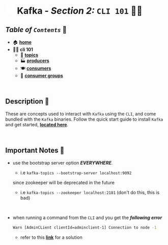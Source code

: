 # <img src="../assets/img/kafka.png" width="30px"> **Kafka** - ***Section 2:*** `CLI 101` 👩‍💻

## ***Table*** *of* ***`Contents`*** 📜

* 🏠 [**home**](../README.md)
* 👩‍💻 **cli 101**
  * 🚿 [**topics**](topics-cli/README.md)
  * 🏭 [**producers**](producer-cli/README.md)
  * 🍽️ [**consumers**](consumer-cli/README.md)
  * 👥 [**consumer groups**](consumer-group-cli/README.md)

<!-- * 🔗 **links** -->

<br />

## **Description** 👀

These are concepts used to interact with `Kafka` using the `CLI`, and come bundled with the `Kafka` binaries. Follow the quick start guide to install `Kafka` and get started, [**located here**](../00-resources/README.md#kafka-setup-).

<br>

## Important Notes 📝

* use the bootstrap server option ***EVERYWHERE***.
  * i.e `kafka-topics --bootstrap-server localhost:9092`

  since zookeeper will be deprecated in the future
  * i.e `kafka-topics --zookeeper localhost:2181` (don't do this, this is bad)

<br>

* when running a command from the `CLI` and you get the ***following error***

  ```bash
  Warn [AdminCLient clientId=adminclient-1] Connection to node -1
  ```

  * refer to this [**link**](../00-resources/README.md#kafka-troubleshooting-) for a solution

